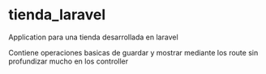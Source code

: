 # tienda_laravel
Application  para una tienda desarrollada en laravel

Contiene operaciones basicas de guardar y mostrar mediante los route sin profundizar mucho en los controller
